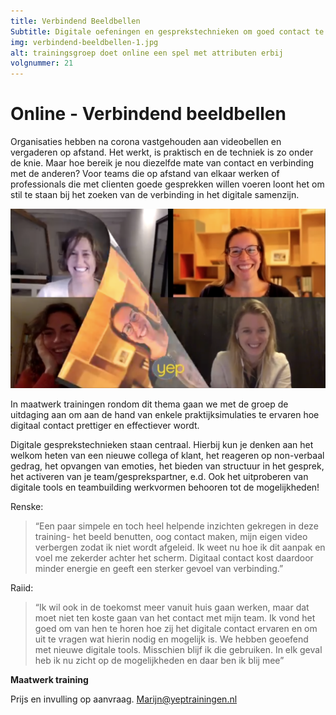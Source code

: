 ```yaml
---
title: Verbindend Beeldbellen
Subtitle: Digitale oefeningen en gesprekstechnieken om goed contact te ervaren via het scherm.
img: verbindend-beeldbellen-1.jpg
alt: trainingsgroep doet online een spel met attributen erbij
volgnummer: 21
---
```


# Online - Verbindend beeldbellen

Organisaties hebben na corona vastgehouden aan videobellen en vergaderen op afstand. Het werkt, is praktisch en de techniek is zo onder de knie. Maar hoe bereik je nou diezelfde mate van contact en verbinding met de anderen? Voor teams die op afstand van elkaar werken of professionals die met clienten goede gesprekken willen voeren loont het om stil te staan bij het zoeken van de verbinding in het digitale samenzijn.

![afbeelding verbindend beeldbellen](./verbindend-beeldbellen-2.png)

In maatwerk trainingen rondom dit thema gaan we met de groep de uitdaging aan om aan de hand van enkele praktijksimulaties te ervaren hoe digitaal contact prettiger en effectiever wordt.

Digitale gesprekstechnieken staan centraal. Hierbij kun je denken aan het welkom heten van een nieuwe collega of klant, het reageren op non-verbaal gedrag, het opvangen van emoties, het bieden van structuur in het gesprek, het activeren van je team/gesprekspartner, e.d. Ook het uitproberen van digitale tools en teambuilding werkvormen behooren tot de mogelijkheden!

Renske:

> “Een paar simpele en toch heel helpende inzichten gekregen in deze training- het beeld benutten, oog contact maken, mijn eigen video verbergen zodat ik niet wordt afgeleid. Ik weet nu hoe ik dit aanpak en voel me zekerder achter het scherm. Digitaal contact kost daardoor minder energie en geeft een sterker gevoel van verbinding.”

Raiid:

> “Ik wil ook in de toekomst meer vanuit huis gaan werken, maar dat moet niet ten koste gaan van het contact met mijn team. Ik vond het goed om van hen te horen hoe zij het digitale contact ervaren en om uit te vragen wat hierin nodig en mogelijk is. We hebben geoefend met nieuwe digitale tools. Misschien blijf ik die gebruiken. In elk geval heb ik nu zicht op de mogelijkheden en daar ben ik blij mee”

**Maatwerk training**

Prijs en invulling op aanvraag. [Marijn@yeptrainingen.nl](mailto:Marijn@yeptrainingen.nl)

